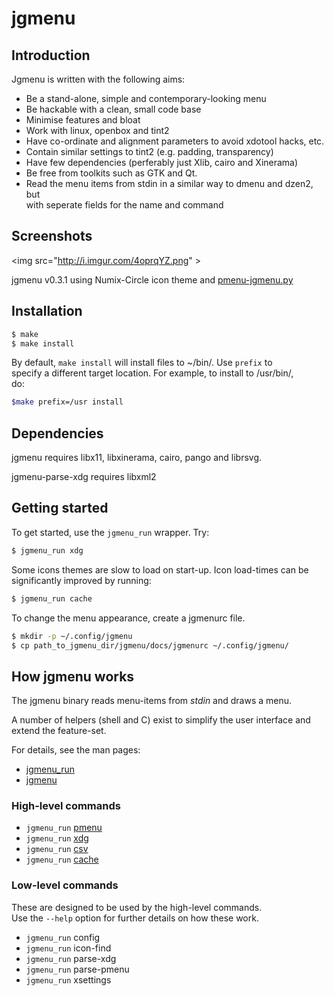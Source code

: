 jgmenu
======

Introduction
------------

Jgmenu is written with the following aims:

  - Be a stand-alone, simple and contemporary-looking menu
  - Be hackable with a clean, small code base
  - Minimise features and bloat
  - Work with linux, openbox and tint2
  - Have co-ordinate and alignment parameters to avoid xdotool hacks, etc.
  - Contain similar settings to tint2 (e.g. padding, transparency)
  - Have few dependencies (perferably just Xlib, cairo and Xinerama)
  - Be free from toolkits such as GTK and Qt.
  - Read the menu items from stdin in a similar way to dmenu and dzen2, but  
    with seperate fields for the name and command

Screenshots
-----------

<img src="http://i.imgur.com/4oprqYZ.png" \>

jgmenu v0.3.1 using Numix-Circle icon theme and
[pmenu-jgmenu.py](https://gitlab.com/o9000/pmenu/blob/master/pmenu-jgmenu.py)

Installation
------------

```bash
$ make
$ make install
```

By default, `make install` will install files to ~/bin/. Use `prefix` to  
specify a different target location. For example, to install to /usr/bin/,  
do:

```bash
$make prefix=/usr install
```

Dependencies
------------

jgmenu requires libx11, libxinerama, cairo, pango and librsvg.

jgmenu-parse-xdg requires libxml2

Getting started
---------------

To get started, use the `jgmenu_run` wrapper. Try:

```bash
$ jgmenu_run xdg
```

Some icons themes are slow to load on start-up. Icon load-times can be  
significantly improved by running:

```bash
$ jgmenu_run cache
```

To change the menu appearance, create a jgmenurc file.

```bash
$ mkdir -p ~/.config/jgmenu
$ cp path_to_jgmenu_dir/jgmenu/docs/jgmenurc ~/.config/jgmenu/
```

How jgmenu works
----------------

The jgmenu binary reads menu-items from *stdin* and draws a menu. 

A number of helpers (shell and C) exist to simplify the user interface and  
extend the feature-set.

For details, see the man pages:

  - [jgmenu_run](docs/manual/jgmenu_run.1.md)
  - [jgmenu](docs/manual/jgmenu.1.md)

### High-level commands

  - `jgmenu_run` [pmenu](docs/manual/jgmenu-pmenu.1.md)
  - `jgmenu_run` [xdg](docs/manual/jgmenu-xdg.1.md)
  - `jgmenu_run` [csv](docs/manual/jgmenu-csv.1.md)
  - `jgmenu_run` [cache](docs/manual/jgmenu-cache.1.md)

### Low-level commands

These are designed to be used by the high-level commands.  
Use the `--help` option for further details on how these work.

  - `jgmenu_run` config
  - `jgmenu_run` icon-find
  - `jgmenu_run` parse-xdg
  - `jgmenu_run` parse-pmenu
  - `jgmenu_run` xsettings
